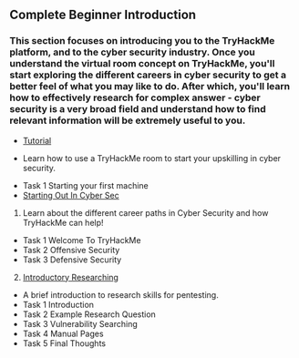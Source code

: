## Complete Beginner Introduction



### This section focuses on introducing you to the TryHackMe platform, and to the cyber security industry. Once you understand the virtual room concept on TryHackMe, you'll start exploring the different careers in cyber security to get a better feel of what you may like to do. After which, you'll learn how to effectively research for complex answer - cyber security is a very broad field and understand how to find relevant information will be extremely useful to you.

- [Tutorial](https://tryhackme.com/room/tutorial)
* Learn how to use a TryHackMe room to start your upskilling in cyber security.
- Task 1  Starting your first machine
- [Starting Out In Cyber Sec](https://tryhackme.com/room/startingoutincybersec)

1. Learn about the different career paths in Cyber Security and how TryHackMe can help!
- Task 1  Welcome To TryHackMe
- Task 2  Offensive Security
- Task 3  Defensive Security

2. [Introductory Researching](https://tryhackme.com/room/introtoresearch)
  - A brief introduction to research skills for pentesting.
- Task 1  Introduction
- Task 2  Example Research Question
- Task 3  Vulnerability Searching
- Task 4  Manual Pages
- Task 5  Final Thoughts
    
